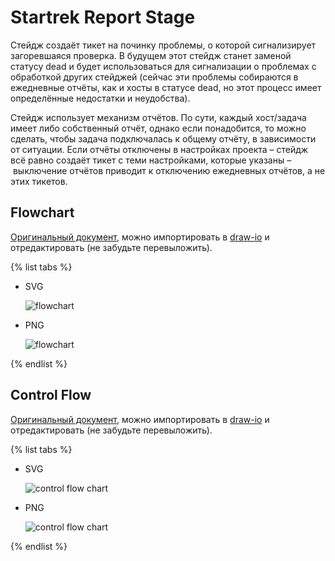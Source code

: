 # Startrek Report Stage

Стейдж создаёт тикет на починку проблемы, о которой сигнализирует загоревшаяся проверка. В будущем этот стейдж станет заменой статусу dead и будет использоваться для сигнализации о проблемах с обработкой других стейджей (сейчас эти проблемы собираются в ежедневные отчёты, как и хосты в статусе dead, но этот процесс имеет определённые недостатки и неудобства).

Стейдж использует механизм отчётов. По сути, каждый хост/задача имеет либо собственный отчёт, однако если понадобится, то можно сделать, чтобы задача подключалась к общему отчёту, в зависимости от ситуации. Если отчёты отключены в настройках проекта – стейдж всё равно создаёт тикет с теми настройками, которые указаны – выключение отчётов приводит к отключению ежедневных отчётов, а не этих тикетов.

## Flowchart
[Оригинальный документ](https://jing.yandex-team.ru/files/n-malakhov/Startrek%20Stage.xml), можно импортировать в [draw-io](https://drawio.yandex-team.ru) и отредактировать (не забудьте перевыложить).

{% list tabs %}

- SVG

  ![flowchart](../../_assets/startrek_stage_flowchart.svg)

- PNG

  ![flowchart](../../_assets/startrek_stage_flowchart.png)

{% endlist %}

## Control Flow
[Оригинальный документ](https://jing.yandex-team.ru/files/n-malakhov/Startrek%20Stage%20Control%20Flow.xml), можно импортировать в [draw-io](https://drawio.yandex-team.ru) и отредактировать (не забудьте перевыложить).

{% list tabs %}

- SVG

  ![control flow chart](../../_assets/startrek_stage_control_flow.svg)

- PNG

  ![control flow chart](../../_assets/startrek_stage_control_flow.png)

{% endlist %}
